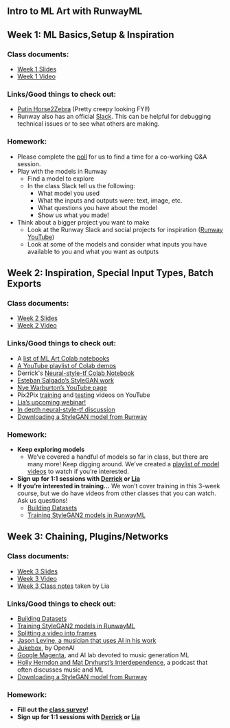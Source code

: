 ## Intro to ML Art with RunwayML


## Week 1: ML Basics,Setup & Inspiration
### Class documents:
- [Week 1 Slides](https://docs.google.com/presentation/d/1VBKNMknSNVXQecBW8YRNm-aXAuPPJ7aTl3Sbo8lnNvw/edit?usp=sharing)
- [Week 1 Video](https://drive.google.com/file/d/1NQmSYZSYdztSGkAADzpz8DBn33fgxHvB/view?usp=sharing)

### Links/Good things to check out:
- [Putin Horse2Zebra](https://camo.githubusercontent.com/757b691307b52fe8a0806dde3a560dc068dbf5b3/68747470733a2f2f6a756e79616e7a2e6769746875622e696f2f4379636c6547414e2f696d616765732f6661696c7572655f707574696e2e6a7067) (Pretty creepy looking FYI!)
- Runway also has an official [Slack](https://runwayml.com/joinslack). This can be helpful for debugging technical issues or to see what others are making.

### Homework:
- Please complete the [poll](http://whenisgood.net/p582xzy) for us to find a time for a co-working Q&A session.
- Play with the models in Runway
  - Find a model to explore
  - In the class Slack tell us the following:
    - What model you used
    - What the inputs and outputs were: text, image, etc.
    - What questions you have about the model
    - Show us what you made!
- Think about a bigger project you want to make
  - Look at the Runway Slack and social projects for inspiration ([Runway YouTube](https://www.youtube.com/runwayml))
  - Look at some of the models and consider what inputs you have available to you and what you want as outputs


## Week 2: Inspiration, Special Input Types, Batch Exports
### Class documents:
- [Week 2 Slides](https://docs.google.com/presentation/d/1L7oweu81Gsr6XqH7nf3uULhQVKuT8SCQw8bt5Dei55w/edit?usp=sharing)
- [Week 2 Video](https://drive.google.com/file/d/1Z73-fVfj35-y-EiDCWGtFFo6PfUrfpsw/view?usp=sharing)

### Links/Good things to check out:
- A [list of ML Art Colab notebooks](https://github.com/dvschultz/ml-art-colabs)
- [A YouTube playlist of Colab demos](https://www.youtube.com/playlist?list=PLWuCzxqIpJs9aFmKVP2I9_Y_23BcGk8ZE)
- Derrick's [Neural-style-tf Colab Notebook](https://colab.research.google.com/github/dvschultz/artificial-images/blob/master/neural_style_tf.ipynb#scrollTo=zHPQH7Z8hscj)
- [Esteban Salgado’s StyleGAN work](https://www.instagram.com/flatyaku/)
- [Nye Warburton’s YouTube page](https://www.youtube.com/channel/UCNzVeM72UeRLBUksehOXXFQ)
- Pix2Pix [training](https://www.youtube.com/watch?v=TVCZLb1qe_0) and [testing](https://www.youtube.com/watch?v=fXgodCC2O7o) videos on YouTube
- [Lia’s upcoming webinar!](https://grayarea.org/workshop/ai-webinar/)
- [In depth neural-style-tf discussion](https://www.youtube.com/watch?v=0lX-4Znoopk)
- [Downloading a StyleGAN model from Runway](https://www.youtube.com/watch?v=6XdToEb18cs)


### Homework:
- **Keep exploring models**
  - We’ve covered a handful of models so far in class, but there are many more! Keep digging around. We’ve created a [playlist of model videos](https://www.youtube.com/playlist?list=PLWuCzxqIpJs8OOUUePUNVCHrCGDoKTtyn) to watch if you’re interested.
- **Sign up for 1:1 sessions with [Derrick](https://calendly.com/derrick-schultz/1-on-1) or [Lia](https://calendly.com/lialialiacole/30min)**
- **If you’re interested in training...** We won’t cover training in this 3-week course, but we do have videos from other classes that you can watch. Ask us questions!
  - [Building Datasets](https://youtu.be/sEZ4Y_tVxm0?t=1848)
  - [Training StyleGAN2 models in RunwayML](https://www.youtube.com/watch?v=RVVFX7kXZ2E&list=PLWuCzxqIpJs9zhdNV7E71aaXH0neU73UG)

## Week 3: Chaining, Plugins/Networks
### Class documents:
- [Week 3 Slides](https://docs.google.com/presentation/d/1CvnGzrg8yWW0bhNCpWGGM44OSUw0yKSwqcT4d8wdgUI/edit?usp=sharing)
- [Week 3 Video](https://drive.google.com/file/d/12dbonQ-bH0Uaa_koWyjCV_X6qBdXDL9r/view?usp=sharing)
- [Week 3 Class notes](https://www.notion.so/Runway-Plugins-Chaining-a2fb0875be6c4bf98e7deb137d2f9727) taken by Lia

### Links/Good things to check out:
- [Building Datasets](https://youtu.be/sEZ4Y_tVxm0?t=1848)
- [Training StyleGAN2 models in RunwayML](https://www.youtube.com/watch?v=RVVFX7kXZ2E&list=PLWuCzxqIpJs9zhdNV7E71aaXH0neU73UG)
- [Splitting a video into frames](https://www.youtube.com/watch?v=ck11jOVYlIw)
- [Jason Levine, a musician that uses AI in his work](https://twitter.com/xululululuuum)
- [Jukebox](https://openai.com/blog/jukebox/), by OpenAI
- [Google Magenta](https://magenta.tensorflow.org/get-started), and AI lab devoted to music generation ML
- [Holly Herndon and Mat Dryhurst’s Interdependence](https://www.patreon.com/interdependence), a podcast that often discusses music and ML
- [Downloading a StyleGAN model from Runway](https://www.youtube.com/watch?v=6XdToEb18cs)


### Homework:
- **Fill out the [class survey](https://forms.gle/3Q3vwxt26ukssqd86)!**
- **Sign up for 1:1 sessions with [Derrick](https://calendly.com/derrick-schultz/1-on-1) or [Lia](https://calendly.com/lialialiacole/30min)**
